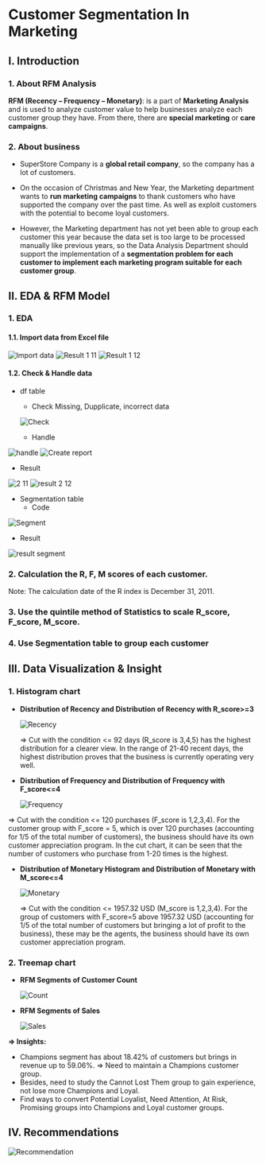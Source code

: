 # Customer Segmentation In Marketing  
## **I. Introduction**

### **1. About RFM Analysis**

**RFM (Recency – Frequency – Monetary)**: is a part of **Marketing Analysis** and is used to analyze customer value to help businesses analyze each customer group they have. From there, there are **special marketing** or **care campaigns**.

### **2. About business**
- SuperStore Company is a **global retail company**, so the company has a lot of customers.

- On the occasion of Christmas and New Year, the Marketing department wants to **run marketing campaigns** to thank customers who have supported the company over the past time. As well as exploit customers with the potential to become loyal customers.

- However, the Marketing department has not yet been able to group each customer this year because the data set is too large to be processed manually like previous years, so the Data Analysis Department should support the implementation of a **segmentation problem for each customer to implement each marketing program suitable for each customer group**.

## **II. EDA & RFM Model** 

### **1. EDA**
#### **1.1. Import data from Excel file**

![Import data](https://github.com/user-attachments/assets/760d004f-3f76-4f18-b97b-09bb03363808)
![Result 1 11](https://github.com/user-attachments/assets/03691798-2ccd-4eba-be33-6743a47556c5)
![Result 1 12](https://github.com/user-attachments/assets/dd09484a-52e0-450b-b226-179eea4e14f4)

#### **1.2. Check & Handle data**
- df table 
  + Check Missing, Dupplicate, incorrect data
  
  ![Check](https://github.com/user-attachments/assets/8df1e55b-ef3e-431e-bd15-33055ab878e0)
  
  + Handle
  
![handle](https://github.com/user-attachments/assets/cc751102-fe21-4d88-9bb2-561bfdb226f1)
![Create report](https://github.com/user-attachments/assets/f5e82af9-2152-4db6-8140-c978352c8937)

  + Result
  
![2 11](https://github.com/user-attachments/assets/30e4c623-8856-4870-9bfa-b784cba02a95)
![result 2 12](https://github.com/user-attachments/assets/af04db3f-d868-463c-8c18-fee7bd2bc122)

- Segmentation table
  + Code

![Segment](https://github.com/user-attachments/assets/c37a5483-d8b7-4d06-baa5-db247e7c2ffb)

  + Result

![result segment](https://github.com/user-attachments/assets/153d643d-57b9-43bb-87a4-b59352f28e30)

 
  
### **2. Calculation the R, F, M scores of each customer**. 
Note: The calculation date of the R index is December 31, 2011.

### **3. Use the quintile method of Statistics to scale R_score, F_score, M_score.**


### **4. Use Segmentation table to group each customer**


## **III. Data Visualization & Insight**

### 1. Histogram chart 
- **Distribution of Recency and Distribution of Recency with R_score>=3**

  ![Recency](https://github.com/user-attachments/assets/c8012ebc-4081-4a7e-919c-ae50ab3da6bf)

  => Cut with the condition <= 92 days (R_score is 3,4,5) has the highest distribution for a clearer view. In the range of 21-40 recent days, the highest distribution proves that the business is currently operating very well. 


- **Distribution of Frequency and Distribution of Frequency with F_score<=4** 

  ![Frequency](https://github.com/user-attachments/assets/747817a9-5250-4386-8719-0dcbc5354d24)

=> Cut with the condition <= 120 purchases (F_score is 1,2,3,4). For the customer group with F_score = 5, which is over 120 purchases (accounting for 1/5 of the total number of customers), the business should have its own customer appreciation program. In the cut chart, it can be seen that the number of customers who purchase from 1-20 times is the highest.


- **Distribution of Monetary Histogram and Distribution of Monetary with M_score<=4** 

  ![Monetary](https://github.com/user-attachments/assets/436c9284-49f0-463b-88e5-6f32338d4d30)

  => Cut with the condition <= 1957.32 USD (M_score is 1,2,3,4). For the group of customers with F_score=5 above 1957.32 USD (accounting for 1/5 of the total number of customers but bringing a lot of profit to the business), these may be the agents, the business should have its own customer appreciation program.

### 2. Treemap chart 
- **RFM Segments of Customer Count** 

  ![Count](https://github.com/user-attachments/assets/a017982a-aa7b-4a98-98cf-98043219c743)

- **RFM Segments of Sales** 

  ![Sales](https://github.com/user-attachments/assets/8babcd5d-5c4f-4731-8e59-951e70e90002)

**=> Insights:**
- Champions segment has about 18.42% of customers but brings in revenue up to 59.06%. => Need to maintain a Champions customer group.
- Besides, need to study the Cannot Lost Them group to gain experience, not lose more Champions and Loyal.
- Find ways to convert Potential Loyalist, Need Attention, At Risk, Promising groups into Champions and Loyal customer groups.

## **IV. Recommendations**

![Recommendation](https://github.com/user-attachments/assets/3c35fcd3-2ba1-49fb-89f5-c6c350de8930)

